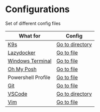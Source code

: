 # Configurations

Set of different config files

| What for | Config |
| --- | --- |
| [K9s](https://k9scli.io/) | [Go to directory](k9s) |
| [Lazydocker](https://github.com/jesseduffield/lazydocker) | [Go to file](lazydocker/config.yml) |
| [Windows Terminal](https://github.com/microsoft/terminal) | [Go to file](terminal/settings.json) |
| [Oh My Posh](https://ohmyposh.dev/) | [Go to file](powershell/oh-my-posh.json) |
| Powershell Profile | [Go to file](powershell/Microsoft.PowerShell_profile.ps1) |
| [Git](https://git-scm.com/) | [Go to file](.gitconfig) |
| [VSCode](https://code.visualstudio.com/) | [Go to directory](vscode) |
| [Vim](https://www.vim.org/) | [Go to file](.vimrc) |
